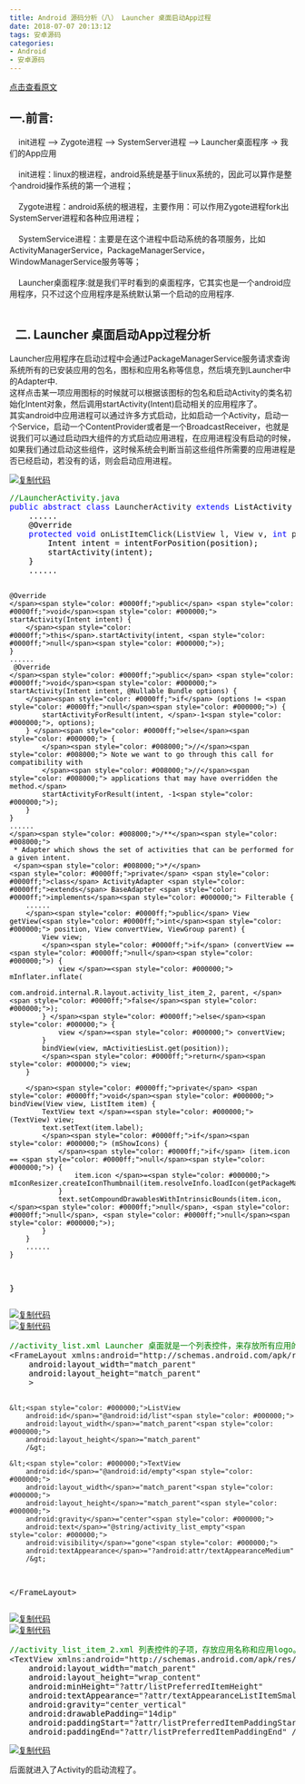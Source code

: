 ```yaml
---
title: Android 源码分析（八） Launcher 桌面启动App过程
date: 2018-07-07 20:13:12
tags: 安卓源码
categories: 
- Android
- 安卓源码
---
```


[点击查看原文](https://www.cnblogs.com/bugzone/p/Launcher_app.html)

<!-- more -->

<div id="cnblogs_post_body" class="blogpost-body ">
    <h2>一.前言:</h2>
<p>&nbsp;&nbsp;&nbsp; init进程 –&gt; Zygote进程 –&gt; SystemServer进程 –&gt; Launcher桌面程序 -&gt; 我们的App应用<br><br>&nbsp;&nbsp;&nbsp; init进程：linux的根进程，android系统是基于linux系统的，因此可以算作是整个android操作系统的第一个进程；<br><br>&nbsp;&nbsp;&nbsp; Zygote进程：android系统的根进程，主要作用：可以作用Zygote进程fork出SystemServer进程和各种应用进程；<br><br>&nbsp;&nbsp;&nbsp; SystemService进程：主要是在这个进程中启动系统的各项服务，比如ActivityManagerService，PackageManagerService，WindowManagerService服务等等；<br>&nbsp;&nbsp; &nbsp;<br>&nbsp;&nbsp; &nbsp;Launcher桌面程序:就是我们平时看到的桌面程序，它其实也是一个android应用程序，只不过这个应用程序是系统默认第一个启动的应用程序.<br>&nbsp;&nbsp;&nbsp; </p>
<h2>&nbsp; 二. Launcher 桌面启动App过程分析</h2>
<p>Launcher应用程序在启动过程中会通过PackageManagerService服务请求查询系统所有的已安装应用的包名，图标和应用名称等信息，然后填充到Launcher中的Adapter中.<br>这样点击某一项应用图标的时候就可以根据该图标的包名和启动Activity的类名初始化Intent对象，然后调用startActivity(Intent)启动相关的应用程序了。<br>其实android中应用进程可以通过许多方式启动，比如启动一个Activity，启动一个Service，启动一个ContentProvider或者是一个BroadcastReceiver，也就是说我们可以通过启动四大组件的方式启动应用进程，在应用进程没有启动的时候，如果我们通过启动这些组件，这时候系统会判断当前这些组件所需要的应用进程是否已经启动，若没有的话，则会启动应用进程。</p>
<div class="cnblogs_code"><div class="cnblogs_code_toolbar"><span class="cnblogs_code_copy"><a href="javascript:void(0);" onclick="copyCnblogsCode(this)" title="复制代码"><img src="//common.cnblogs.com/images/copycode.gif" alt="复制代码"></a></span></div>
<pre><span style="color: #008000;">//</span><span style="color: #008000;">LauncherActivity.java</span>
<span style="color: #0000ff;">public</span> <span style="color: #0000ff;">abstract</span> <span style="color: #0000ff;">class</span> LauncherActivity <span style="color: #0000ff;">extends</span><span style="color: #000000;"> ListActivity {
    ......
    @Override
    </span><span style="color: #0000ff;">protected</span> <span style="color: #0000ff;">void</span> onListItemClick(ListView l, View v, <span style="color: #0000ff;">int</span> position, <span style="color: #0000ff;">long</span><span style="color: #000000;"> id) {
        Intent intent </span>=<span style="color: #000000;"> intentForPosition(position);
        startActivity(intent);
    }
    ......

    @Override
    </span><span style="color: #0000ff;">public</span> <span style="color: #0000ff;">void</span><span style="color: #000000;"> startActivity(Intent intent) {
        </span><span style="color: #0000ff;">this</span>.startActivity(intent, <span style="color: #0000ff;">null</span><span style="color: #000000;">);
    }
    ......
     @Override
    </span><span style="color: #0000ff;">public</span> <span style="color: #0000ff;">void</span><span style="color: #000000;"> startActivity(Intent intent, @Nullable Bundle options) {
        </span><span style="color: #0000ff;">if</span> (options != <span style="color: #0000ff;">null</span><span style="color: #000000;">) {
            startActivityForResult(intent, </span>-1<span style="color: #000000;">, options);
        } </span><span style="color: #0000ff;">else</span><span style="color: #000000;"> {
            </span><span style="color: #008000;">//</span><span style="color: #008000;"> Note we want to go through this call for compatibility with
            </span><span style="color: #008000;">//</span><span style="color: #008000;"> applications that may have overridden the method.</span>
            startActivityForResult(intent, -1<span style="color: #000000;">);
        }
    }
    ......
    </span><span style="color: #008000;">/**</span><span style="color: #008000;">
     * Adapter which shows the set of activities that can be performed for a given intent.
     </span><span style="color: #008000;">*/</span>
    <span style="color: #0000ff;">private</span> <span style="color: #0000ff;">class</span> ActivityAdapter <span style="color: #0000ff;">extends</span> BaseAdapter <span style="color: #0000ff;">implements</span><span style="color: #000000;"> Filterable {
        ......
        </span><span style="color: #0000ff;">public</span> View getView(<span style="color: #0000ff;">int</span><span style="color: #000000;"> position, View convertView, ViewGroup parent) {
            View view;
            </span><span style="color: #0000ff;">if</span> (convertView == <span style="color: #0000ff;">null</span><span style="color: #000000;">) {
                view </span>=<span style="color: #000000;"> mInflater.inflate(
                        com.android.internal.R.layout.activity_list_item_2, parent, </span><span style="color: #0000ff;">false</span><span style="color: #000000;">);
            } </span><span style="color: #0000ff;">else</span><span style="color: #000000;"> {
                view </span>=<span style="color: #000000;"> convertView;
            }
            bindView(view, mActivitiesList.get(position));
            </span><span style="color: #0000ff;">return</span><span style="color: #000000;"> view;
        }

        </span><span style="color: #0000ff;">private</span> <span style="color: #0000ff;">void</span><span style="color: #000000;"> bindView(View view, ListItem item) {
            TextView text </span>=<span style="color: #000000;"> (TextView) view;
            text.setText(item.label);
            </span><span style="color: #0000ff;">if</span><span style="color: #000000;"> (mShowIcons) {
                </span><span style="color: #0000ff;">if</span> (item.icon == <span style="color: #0000ff;">null</span><span style="color: #000000;">) {
                    item.icon </span>=<span style="color: #000000;"> mIconResizer.createIconThumbnail(item.resolveInfo.loadIcon(getPackageManager()));
                }
                text.setCompoundDrawablesWithIntrinsicBounds(item.icon, </span><span style="color: #0000ff;">null</span>, <span style="color: #0000ff;">null</span>, <span style="color: #0000ff;">null</span><span style="color: #000000;">);
            }
        }
        ......
    }
    
}</span></pre>
<div class="cnblogs_code_toolbar"><span class="cnblogs_code_copy"><a href="javascript:void(0);" onclick="copyCnblogsCode(this)" title="复制代码"><img src="//common.cnblogs.com/images/copycode.gif" alt="复制代码"></a></span></div></div>
<div class="cnblogs_code"><div class="cnblogs_code_toolbar"><span class="cnblogs_code_copy"><a href="javascript:void(0);" onclick="copyCnblogsCode(this)" title="复制代码"><img src="//common.cnblogs.com/images/copycode.gif" alt="复制代码"></a></span></div>
<pre><span style="color: #008000;">//</span><span style="color: #008000;">activity_list.xml Launcher 桌面就是一个列表控件，来存放所有应用的图标和名称</span>
&lt;FrameLayout xmlns:android="http://schemas.android.com/apk/res/android"<span style="color: #000000;">
    android:layout_width</span>="match_parent"<span style="color: #000000;">
    android:layout_height</span>="match_parent"
    &gt;

    &lt;<span style="color: #000000;">ListView
        android:id</span>="@android:id/list"<span style="color: #000000;">
        android:layout_width</span>="match_parent"<span style="color: #000000;">
        android:layout_height</span>="match_parent"
        /&gt;

    &lt;<span style="color: #000000;">TextView
        android:id</span>="@android:id/empty"<span style="color: #000000;">
        android:layout_width</span>="match_parent"<span style="color: #000000;">
        android:layout_height</span>="match_parent"<span style="color: #000000;">
        android:gravity</span>="center"<span style="color: #000000;">
        android:text</span>="@string/activity_list_empty"<span style="color: #000000;">
        android:visibility</span>="gone"<span style="color: #000000;">
        android:textAppearance</span>="?android:attr/textAppearanceMedium"
        /&gt;

&lt;/FrameLayout&gt;</pre>
<div class="cnblogs_code_toolbar"><span class="cnblogs_code_copy"><a href="javascript:void(0);" onclick="copyCnblogsCode(this)" title="复制代码"><img src="//common.cnblogs.com/images/copycode.gif" alt="复制代码"></a></span></div></div>
<div class="cnblogs_code"><div class="cnblogs_code_toolbar"><span class="cnblogs_code_copy"><a href="javascript:void(0);" onclick="copyCnblogsCode(this)" title="复制代码"><img src="//common.cnblogs.com/images/copycode.gif" alt="复制代码"></a></span></div>
<pre><span style="color: #008000;">//</span><span style="color: #008000;">activity_list_item_2.xml 列表控件的子项，存放应用名称和应用logo。drawablePadding="14dip".</span>
&lt;TextView xmlns:android="http://schemas.android.com/apk/res/android"<span style="color: #000000;">
    android:layout_width</span>="match_parent"<span style="color: #000000;">
    android:layout_height</span>="wrap_content"<span style="color: #000000;">
    android:minHeight</span>="?attr/listPreferredItemHeight"<span style="color: #000000;">
    android:textAppearance</span>="?attr/textAppearanceListItemSmall"<span style="color: #000000;">
    android:gravity</span>="center_vertical"<span style="color: #000000;">
    android:drawablePadding</span>="14dip"<span style="color: #000000;">
    android:paddingStart</span>="?attr/listPreferredItemPaddingStart"<span style="color: #000000;">
    android:paddingEnd</span>="?attr/listPreferredItemPaddingEnd" /&gt;</pre>
<div class="cnblogs_code_toolbar"><span class="cnblogs_code_copy"><a href="javascript:void(0);" onclick="copyCnblogsCode(this)" title="复制代码"><img src="//common.cnblogs.com/images/copycode.gif" alt="复制代码"></a></span></div></div>
<p>后面就进入了Activity的启动流程了。</p>
</div>